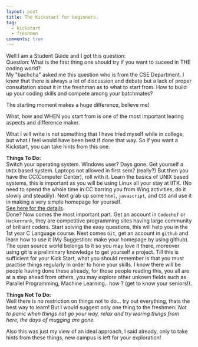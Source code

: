 ```yaml
---
layout: post
title: The Kickstart for beginners.
tag: 
  - kickstart
  - freshmen
comments: true
---
```


Well I am a Student Guide and I got this question:
<br>
Question: What is the first thing one should try if you want to suceed in THE coding world?
<br>
My "bachcha" asked me this question who is from the CSE Department. I knew that there is always a lot of
discussion and debate but a lack of proper consultation about it in the freshman as to what to start from. How to build up your coding skills
and compete among your batchmates?
<!--more--> The starting moment makes a huge difference, believe me!
What, how and WHEN you start from is one of the most important learing aspects and difference
maker.<br>

What I will write is not something that I have tried myself while in college, but what I feel 
would have been best if done that way. So if you want a Kickstart, you can take hints from this
one.<br>

**Things To Do:**
<br>
Switch your operating system. Windows user? Days gone. Get yourself a <code>UNIX</code> based system. Laptops 
not allowed in first sem? (really?) But then you have the CC(Computer Center), roll with it. Learn the basics of UNIX based systems, this is important as you will be using Linux all your stay at IITK.
(No need to spend the whole time in CC barring you from Wing activities, do it slowly and steadily).
Next grab up some <code>html</code>, <code>javascript</code>, and <code>CSS</code> and use it in making a very simple homepage for yourself.
<br>
[See here for the details](http://www.iitk.ac.in/cc/homepage/).
<br>
Done? Now comes the most important part. Get an account in <code>Codechef</code> or <code>Hackerrank</code>, they are 
competitive programming sites having large community of brilliant coders. Start solving the easy questions, this will help you in the 1st year
C Language course. Next comes <code>Git</code>, get an account in <code>github</code> and learn how to use it (My Suggestion: make your homepage by using github). The 
open source world belongs to it so you may love it there, moreover using git is a preliminary knowledge to get yourself a project.
Till this is sufficient for your Kick Start, what you should remember is that you must 
practise things regularly in order to hone your skills. I know there will be people having done these already, 
for those people reading this, you all are at a step ahead from others, you may explore other unkown fields such as 
Parallel Programming, Machine Learning.. how ? (get to know your seniors!).<br>

**Things Not To Do:**
<br>
Well there is no restriction on things not to do... try out everything, thats the best way to learn!
But I would suggest only one thing to the freshmen: _Not to panic when things not go your way, relax and try learing things
from here, the days of mugging are gone._<br>

Also this was just my view of an ideal approach, I said already, only to take hints from these things, new campus is left 
for your exploration!

